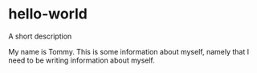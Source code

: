 # hello-world
A short description

My name is Tommy. This is some information about myself,
namely that I need to be writing information about myself.
